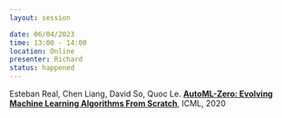 ```yaml
---
layout: session

date: 06/04/2023
time: 13:00 - 14:00
location: Online
presenter: Richard
status: happened
---
```

Esteban Real, Chen Liang, David So, Quoc Le.
**[AutoML-Zero: Evolving Machine Learning Algorithms From Scratch](
papers/0170-autolm-zero-evolving-ml-algorithms-from-scratch)**,
ICML,
2020
